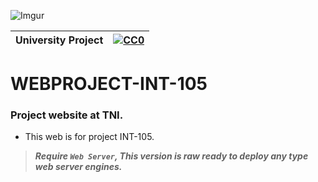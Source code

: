 ![Imgur](https://imgur.com/Pqvb5F8.jpg)

|University Project|[![CC0](https://licensebuttons.net/p/zero/1.0/88x31.png)](https://creativecommons.org/publicdomain/zero/1.0/)|
|----|----|

# WEBPROJECT-INT-105

### Project website at TNI. </n>

* This web is for project INT-105.

>***Require `Web Server`, This version is raw ready to deploy any type web server engines.***
